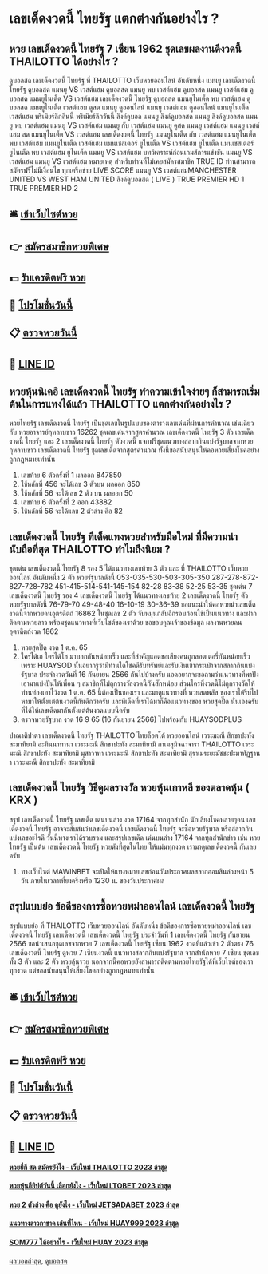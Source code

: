 # เลขเด็ดงวดนี้ ไทยรัฐ แตกต่างกันอย่างไร ?
## หวย เลขเด็ดงวดนี้ ไทยรัฐ 7 เซียน 1962 ชุดเลขผลงานดีงวดนี้ THAILOTTO ได้อย่างไร ?
ดูบอลสด เลขเด็ดงวดนี้ ไทยรัฐ ที่ THAILOTTO เว็บหวยออนไลน์ อันดับหนึ่ง แมนยู เลขเด็ดงวดนี้ ไทยรัฐ ดูบอลสด แมนยู VS เวสต์แฮม ดูบอลสด แมนยู พบ เวสต์แฮม ดูบอลสด แมนยู เวสต์แฮม ดูบอลสด แมนยูไนเต็ด VS เวสต์แฮม เลขเด็ดงวดนี้ ไทยรัฐ ดูบอลสด แมนยูไนเต็ด พบ เวสต์แฮม ดูบอลสด แมนยูไนเต็ด เวสต์แฮม ดูสด แมนยู ดูออนไลน์ แมนยู เวสต์แฮม ดูออนไลน์ แมนยูไนเต็ด เวสต์แฮม พรีเมียร์ลีกคืนนี้ พรีเมียร์ลีกวันนี้ ลิงค์ดูบอล แมนยู ลิงค์ดูบอลสด แมนยู ลิงค์ดูบอลสด แมนยู พบ เวสต์แฮม แมนยู VS เวสต์แฮม แมนยู กับ เวสต์แฮม แมนยู ดูสด แมนยู เวสต์แฮม แมนยู เวสต์แฮม สด แมนยูไนเต็ด VS เวสต์แฮม เลขเด็ดงวดนี้ ไทยรัฐ แมนยูไนเต็ด กับ เวสต์แฮม แมนยูไนเต็ด พบ เวสต์แฮม แมนยูไนเต็ด เวสต์แฮม แมนเชสเตอร์ ยูไนเต็ด VS เวสต์แฮม ยูไนเต็ด แมนเชสเตอร์ ยูไนเต็ด พบ เวสต์แฮม ยูไนเต็ด
แมนยู VS เวสต์แฮม
บทวิเคราะห์ก่อนเกมส์การแข่งขัน แมนยู VS เวสต์แฮม
แมนยู VS เวสต์แฮม
หมายเหตุ สำหรับท่านที่ไม่เคยสมัครสมาชิค TRUE ID ท่านสามารถ สมัครฟรีไม่มีเงื่อนไข ทุกเครือข่าย
LIVE SCORE แมนยู VS เวสต์แฮมMANCHESTER UNITED VS WEST HAM UNITED
ลิงค์ดูบอลสด ( LIVE )
 TRUE PREMIER HD 1 
 TRUE PREMIER HD 2 

## 🛎 [เข้าเว็บไซต์หวย](https://bit.ly/3BG5bNw)
## 👉 [สมัครสมาชิกหวยพิเศษ](https://bit.ly/3BG5bNw)
## 💵 [รับเครดิตฟรี หวย](https://bit.ly/3C3mvgS)
## 👑 [โปรโมชั่นวันนี้](https://bit.ly/3C3mvgS)
## 📋 [ตรวจหวยวันนี้](https://bit.ly/3C3mvgS)
## 📱 [LINE ID](https://bit.ly/3C3mvgS)

## หวยหุ้นนิเคอิ เลขเด็ดงวดนี้ ไทยรัฐ ทำความเข้าใจง่ายๆ ก็สามารถเริ่มต้นในการแทงได้แล้ว THAILOTTO แตกต่างกันอย่างไร ?
หวยไทยรัฐ เลขเด็ดงวดนี้ ไทยรัฐ เป็นชุดเลขในรูปแบบของตารางเลขเด่นที่ผ่านการคำนวณ เช่นเดียวกับ หวยอาจารย์กุหลาบขาว 16262 ชุดเลขเด่นจากสูตรคำนวณ เลขเด็ดงวดนี้ ไทยรัฐ 3 ตัว เลขเด็ดงวดนี้ ไทยรัฐ และ 2 เลขเด็ดงวดนี้ ไทยรัฐ ตัวงวดนี้ แจกฟรีชุดแนวทางสลากกินแบ่งรัฐบาลจากหวยกุหลาบขาว เลขเด็ดงวดนี้ ไทยรัฐ ชุดเลขเด็ดจากสูตรคำนวณ ทั้งนี้ขอสนับสนุนให้คอหวยเสี่ยงโชคอย่างถูกกฎหมายเท่านั้น
1. เลขท้าย 6 ตัวครั้งที่ 1 ผลออก 847850
2. ใช้หลักที่ 456 จะได้เลข 3 ตัวบน ผลออก 850
3. ใช้หลักที่ 56 จะได้เลข 2 ตัว บน ผลออก 50
4. เลขท้าย 6 ตัวครั้งที่ 2 ออก 43882
5. ใช้หลักที่ 56 จะได้แลข 2 ตัวล่าง คือ 82

## เลขเด็ดงวดนี้ ไทยรัฐ ทีเด็ดแทงหวยสำหรับมือใหม่ ที่มีความน่านับถือที่สุด THAILOTTO ทำไมถึงนิยม ?
ชุดเด่น เลขเด็ดงวดนี้ ไทยรัฐ 8 รอง 5 ได้แนวทางเลขท้าย 3 ตัว และ ที่ THAILOTTO เว็บหวยออนไลน์ อันดับหนึ่ง 2 ตัว หวยรัฐบาลดังนี้
053-035-530-503-305-350
287-278-872-827-728-782
451-415-514-541-145-154
82-28
83-38
52-25
53-35
ชุดเด่น 7 เลขเด็ดงวดนี้ ไทยรัฐ รอง 4 เลขเด็ดงวดนี้ ไทยรัฐ ได้แนวทางเลขท้าย 2 เลขเด็ดงวดนี้ ไทยรัฐ ตัว หวยรัฐบาลดังนี้
76-79-70
49-48-40
16-10-19
30-36-39
ขอแนะนำให้คอหวยนำเลขเด็ดงวดนี้จากหวยคนอุตรดิตถ์ 16862 ในชุดเลข 2 ตัว จับหมุนกลับอีกรอบก่อนใช้เป็นแนวทาง และฝากติดตามหวยลาว พร้อมชุดแนวทางที่เว็บไซต์ของเราด้วย
ขอขอบคุณเจ้าของข้อมูล
ผลงานหวยคนอุตรดิตถ์งวด 1862

1. หวยสุดปี๊ด งวด 1 ต.ค. 65
2. ใครได้เฮ ใครได้โฮ มาบอกกันหน่อยเร็ว และที่สำคัญแอดขอเสียงคนถูกลอตเตอรี่กันหน่อยเร็วเพราะ HUAYSOD นั้นอยากรู้ว่ามีท่านใดโชคดีรับทรัพย์และรับเงินเข้ากระเป๋าจากสลากกินแบ่งรัฐบาล ประจำงวดวันที่ 16 กันยายน 2566 กันไปบ้างครับ แอดอยากจะขอถามว่าแนวทางที่พาปังเอามาแบ่งปันให้เพื่อน ๆ สมาชิกที่ไม่ถูกรางวัลงวดนี้กันสักหน่อย ส่วนใครที่งวดนี้ไม่ถูกรางวัลให้ท่านท่องเอาไว้งวด 1 ต.ค. 65 นี้ต้องเป็นของเรา และมาดูแนวทางที่ หวยสดพลัส ของเราได้รีบไปหามาให้ตั้งแต่ต้นงวดนี้กันดีกว่าครับ และทีเด็ดที่เราได้มาก็คือแนวทางของ หวยสุดปี๊ด นั่นเองครับ ที่ได้ให้เลขเด็ดมากันตั้งแต่ต้นงวดแบบนี้ครับ
3. ตรวจหวยรัฐบาล งวด 16 9 65 (16 กันยายน 2566) ไปพร้อมกับ HUAYSODPLUS

ปาณาติปาตา เลขเด็ดงวดนี้ ไทยรัฐ THAILOTTO ไทยล็อตโต้ หวยออนไลน์ เวระมะณี สิกขาปะทัง สะมาทิยามิ
อะทินนาทานา เวระมะณี สิกขาปะทัง สะมาทิยามิ
กาเมสุมิจฉาจารา THAILOTTO เวระมะณี สิกขาปะทัง สะมาทิยามิ
มุสาวาทา เวระมะณี สิกขาปะทัง สะมาทิยามิ
สุราเมระยะมัชชะปะมาทัฏฐานา เวระมะณี สิกขาปะทัง สะมาทิยามิ

## เลขเด็ดงวดนี้ ไทยรัฐ วิธีดูผลรางวัล หวยหุ้นเกาหลี ของตลาดหุ้น ( KRX )
สรุป เลขเด็ดงวดนี้ ไทยรัฐ เลขเด็ด เด่นบนล่าง งวด 17164 จากทุกสำนัก นักเสียงโชคหลายๆคน เลขเด็ดงวดนี้ ไทยรัฐ อาจจะสับสนว่าเลขเด็ดงวดนี้ เลขเด็ดงวดนี้ ไทยรัฐ จะซื้อหวยรัฐบาล หรือสลากกินแบ่งเลขอะไรดี วันนี้ทางเราได้รวบรวม และสรุปเลขเด็ด เด่นบนล่าง 17164 จากทุกสำนักข่าว เช่น หวยไทยรัฐ เป็นต้น เลขเด็ดงวดนี้ ไทยรัฐ หวยดังที่สุดในไทย ให้แม่นทุกงวด เรามาดูเลขเด็ดงวดนี้ กันเลยครับ
1. ทางเว็บไซต์ MAWINBET จะเปิดให้แทงหมายเลขก่อนวันประกาศผลสลากออมสินล่วงหน้า 5 วัน ภายในเวลาเที่ยงครึ่งหรือ 1230 น. ของวันประกาศผล

## สรุปแบบย่อ ข้อดีของการซื้อหวยพม่าออนไลน์ เลขเด็ดงวดนี้ ไทยรัฐ
สรุปแบบย่อ ที่ THAILOTTO เว็บหวยออนไลน์ อันดับหนึ่ง ข้อดีของการซื้อหวยพม่าออนไลน์ เลขเด็ดงวดนี้ ไทยรัฐ เลขเด็ดงวดนี้ เลขเด็ดงวดนี้ ไทยรัฐ ประจำวันที่ 1 เลขเด็ดงวดนี้ ไทยรัฐ กันยายน 2566 ขอนำเสนอชุดเลขจากหวย 7 เลขเด็ดงวดนี้ ไทยรัฐ เซียน 1962 งวดที่แล้วเข้า 2 ตัวตรง 76 เลขเด็ดงวดนี้ ไทยรัฐ ดูหวย 7 เซียนงวดนี้ แนวทางสลากกินแบ่งรัฐบาล จากสำนักหวย 7 เซียน ชุดเลขทั้ง 3 ตัว และ 2 ตัว หวยลุ้นรวย นอกจากนี้คอหวยยังสามารถติดตามหวยไทยรัฐได้ที่เว็บไซต์ของเราทุกงวด แต่ขอสนับสนุนให้เสี่ยงโชคอย่างถูกกฎหมายเท่านั้น

## 🛎 [เข้าเว็บไซต์หวย](https://bit.ly/3BG5bNw)
## 👉 [สมัครสมาชิกหวยพิเศษ](https://bit.ly/3BG5bNw)
## 💵 [รับเครดิตฟรี หวย](https://bit.ly/3C3mvgS)
## 👑 [โปรโมชั่นวันนี้](https://bit.ly/3C3mvgS)
## 📋 [ตรวจหวยวันนี้](https://bit.ly/3C3mvgS)
## 📱 [LINE ID](https://bit.ly/3C3mvgS)

#### [หวยยี่กี สด สมัครยังไง - เว็บใหม่ THAILOTTO 2023 ล่าสุด](https://atom.io/themes/หวยยี่กี%20สด%20สมัครยังไง%20-%20เว็บใหม่%20thailotto%202023%20ล่าสุด)
#### [หวยหุ้นอียิปต์วันนี้ เลือกยังไง - เว็บใหม่ LTOBET 2023 ล่าสุด](https://atom.io/themes/หวยหุ้นอียิปต์วันนี้%20เลือกยังไง%20-%20เว็บใหม่%20ltobet%202023%20ล่าสุด)
#### [หวย 2 ตัวล่าง คือ ดูยังไง - เว็บใหม่ JETSADABET 2023 ล่าสุด](https://atom.io/themes/หวย%202%20ตัวล่าง%20คือ%20ดูยังไง%20-%20เว็บใหม่%20jetsadabet%202023%20ล่าสุด)
#### [แนวทางลาวกาชาด เล่นที่ไหน - เว็บใหม่ HUAY999 2023 ล่าสุด](https://atom.io/themes/แนวทางลาวกาชาด%20เล่นที่ไหน%20-%20เว็บใหม่%20huay999%202023%20ล่าสุด)
#### [SOM777 ได้อย่างไร - เว็บใหม่ HUAY 2023 ล่าสุด](https://atom.io/themes/som777%20ได้อย่างไร%20-%20เว็บใหม่%20huay%202023%20ล่าสุด)

[ผลบอลล่าสุด](https://siamsport.tv "ผลบอลล่าสุด"), [ดูบอลสด](https://siamsport.tv/ดูบอลสด "ดูบอลสด")